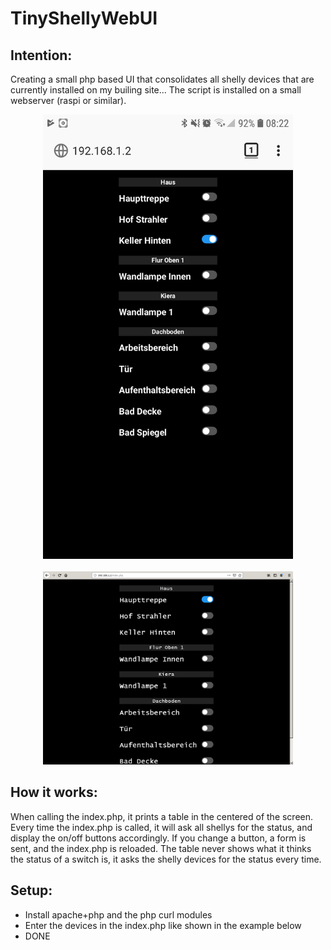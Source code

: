 # TinyShellyWebUI
## Intention:
Creating a small php based UI that consolidates all shelly devices that are currently installed on my builing site... 
The script is installed on a small webserver (raspi or similar).


<div align="center">
    <img src="/Screenshots/mobile.png" width="400px"</img> 
</div>

</br>

<div align="center">
    <img src="/Screenshots/pc.png" width="400px"</img> 
</div>

## How it works:
When calling the index.php, it prints a table in the centered of the screen.
Every time the index.php is called, it will ask all shellys for the status, and display the on/off buttons accordingly.
If you change a button, a form is sent, and the index.php is reloaded.
The table never shows what it thinks the status of a switch is, it asks the shelly devices for the status every time.

## Setup:
* Install apache+php and the php curl modules
* Enter the devices in the index.php like shown in the example below
* DONE
